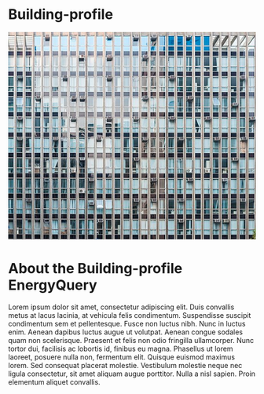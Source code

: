 # Building-profile
![Building-profile Welcome Screen](../assets/Building_in_Paulista_Avenue_09.jpg)

# About the Building-profile EnergyQuery
Lorem ipsum dolor sit amet, consectetur adipiscing elit. Duis convallis metus at lacus lacinia, at vehicula felis condimentum. Suspendisse suscipit condimentum sem et pellentesque. Fusce non luctus nibh. Nunc in luctus enim. Aenean dapibus luctus augue ut volutpat. Aenean congue sodales quam non scelerisque. Praesent et felis non odio fringilla ullamcorper. Nunc tortor dui, facilisis ac lobortis id, finibus eu magna. Phasellus ut lorem laoreet, posuere nulla non, fermentum elit. Quisque euismod maximus lorem. Sed consequat placerat molestie. Vestibulum molestie neque nec ligula consectetur, sit amet aliquam augue porttitor. Nulla a nisl sapien. Proin elementum aliquet convallis. 
